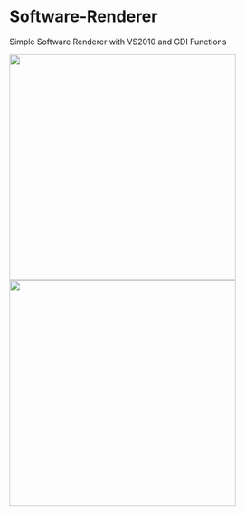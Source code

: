 Software-Renderer
=================

Simple Software Renderer with VS2010 and GDI Functions

<img src="http://jjuiddong.co.kr/wiki/images/d/d1/Simple_software_renderer.png" style="width: 400px;" />
<img src="http://jjuiddong.co.kr/wiki/images/f/fe/Simple_software_renderer2.png" style="width: 400px;" />

